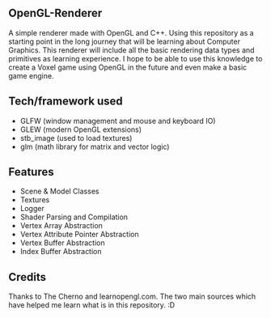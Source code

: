 ## OpenGL-Renderer

A simple renderer made with OpenGL and C++. Using this repository as a starting point in the long journey that will be learning about Computer Graphics. This renderer will include all the basic rendering data types and primitives as learning experience. I hope to be able to use this knowledge to create a Voxel game using OpenGL in the future and even make a basic game engine.

## Tech/framework used

- GLFW (window management and mouse and keyboard IO)
- GLEW (modern OpenGL extensions)
- stb_image (used to load textures)
- glm (math library for matrix and vector logic)

## Features

- Scene & Model Classes
- Textures
- Logger
- Shader Parsing and Compilation
- Vertex Array Abstraction
- Vertex Attribute Pointer Abstraction
- Vertex Buffer Abstraction
- Index Buffer Abstraction

## Credits

Thanks to The Cherno and learnopengl.com. The two main sources which have helped me learn what is in this repository. :D
